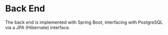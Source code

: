 # Back End

The back end is implemented with Spring Boot, interfacing with PostgreSQL via a JPA (Hibernate) interface.